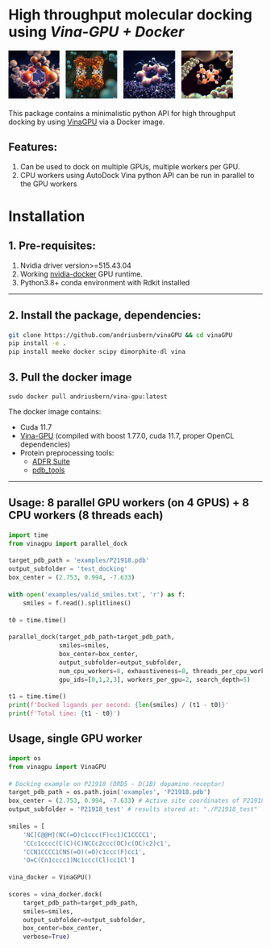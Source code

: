 

# High throughput molecular docking using ***Vina-GPU + Docker***

<img src="examples/logo2.png"  width="450" height="100">

This package contains a minimalistic python API for high throughput docking by using [VinaGPU](https://github.com/DeltaGroupNJUPT/Vina-GPU) via a Docker image.

## Features:

1. Can be used to dock on multiple GPUs, multiple workers per GPU.
2. CPU workers using AutoDock Vina python API can be run in parallel to the GPU workers

# Installation

## 1. Pre-requisites:
1. Nvidia driver version>=515.43.04
2. Working [nvidia-docker](https://docs.nvidia.com/datacenter/cloud-native/container-toolkit/install-guide.html) GPU runtime.
3. Python3.8+ conda environment with Rdkit installed
   
---

## 2. Install the package, dependencies: 

```bash
git clone https://github.com/andriusbern/vinaGPU && cd vinaGPU
pip install -e .
pip install meeko docker scipy dimorphite-dl vina
```

## 3. Pull the docker image

```
sudo docker pull andriusbern/vina-gpu:latest
```
The docker image contains:
- Cuda 11.7
- [Vina-GPU](https://github.com/DeltaGroupNJUPT/Vina-GPU) (compiled with boost 1.77.0, cuda 11.7, proper OpenCL dependencies)
- Protein preprocessing tools:
    - [ADFR Suite](https://ccsb.scripps.edu/adfr/downloads/)
    - [pdb_tools](https://wenmr.science.uu.nl/pdbtools/)

---

## Usage: 8 parallel GPU workers (on 4 GPUS) + 8 CPU workers (8 threads each)
```python
import time
from vinagpu import parallel_dock

target_pdb_path = 'examples/P21918.pdb'
output_subfolder = 'test_docking'
box_center = (2.753, 0.994, -7.633)

with open('examples/valid_smiles.txt', 'r') as f:
    smiles = f.read().splitlines()

t0 = time.time()

parallel_dock(target_pdb_path=target_pdb_path, 
              smiles=smiles,      
              box_center=box_center,
              output_subfolder=output_subfolder,
              num_cpu_workers=8, exhaustiveness=8, threads_per_cpu_worker=8, # CPU worker parameters
              gpu_ids=[0,1,2,3], workers_per_gpu=2, search_depth=5)          # GPU Worker parameters

t1 = time.time()
print(f'Docked ligands per second: {len(smiles) / (t1 - t0)}'
print(f'Total time: {t1 - t0}')
```

## Usage, single GPU worker

```python
import os
from vinagpu import VinaGPU

# Docking example on P21918 (DRD5 - D(1B) dopamine receptor)
target_pdb_path = os.path.join('examples', 'P21918.pdb') 
box_center = (2.753, 0.994, -7.633) # Active site coordinates of P21918
output_subfolder = 'P21918_test' # results stored at: "./P21918_test"

smiles = [
    'NC[C@@H](NC(=O)c1ccc(F)cc1)C1CCCC1',
    'CCc1cccc(C(C)(C)NCCc2ccc(OC)c(OC)c2)c1',
    'CCN1CCCC1CNS(=O)(=O)c1ccc(F)cc1',
    'O=C(Cn1cccc1)Nc1ccc(Cl)cc1Cl']

vina_docker = VinaGPU()

scores = vina_docker.dock(
    target_pdb_path=target_pdb_path,
    smiles=smiles,
    output_subfolder=output_subfolder, 
    box_center=box_center,
    verbose=True)
```
